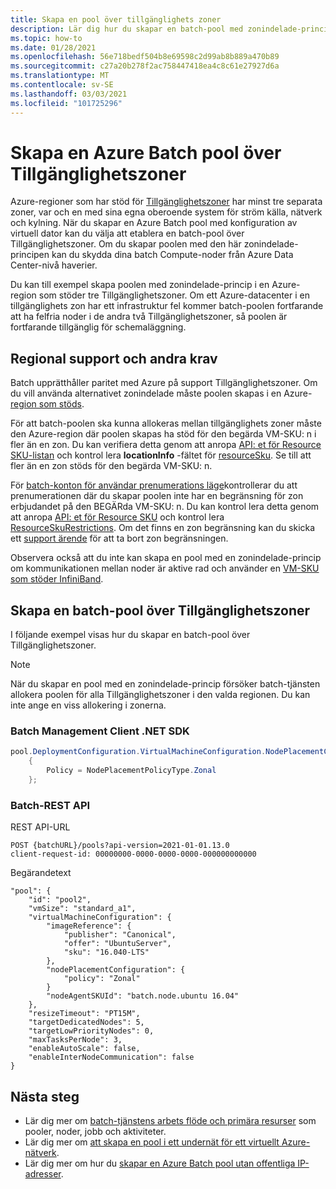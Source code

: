 ```yaml
---
title: Skapa en pool över tillgänglighets zoner
description: Lär dig hur du skapar en batch-pool med zonindelade-princip som skyddar mot fel.
ms.topic: how-to
ms.date: 01/28/2021
ms.openlocfilehash: 56e718bedf504b8e69598c2d99ab8b889a470b89
ms.sourcegitcommit: c27a20b278f2ac758447418ea4c8c61e27927d6a
ms.translationtype: MT
ms.contentlocale: sv-SE
ms.lasthandoff: 03/03/2021
ms.locfileid: "101725296"
---
```

# <a name="create-an-azure-batch-pool-across-availability-zones"></a>Skapa en Azure Batch pool över Tillgänglighetszoner

Azure-regioner som har stöd för [Tillgänglighetszoner](https://azure.microsoft.com/global-infrastructure/availability-zones/) har minst tre separata zoner, var och en med sina egna oberoende system för ström källa, nätverk och kylning. När du skapar en Azure Batch pool med konfiguration av virtuell dator kan du välja att etablera en batch-pool över Tillgänglighetszoner. Om du skapar poolen med den här zonindelade-principen kan du skydda dina batch Compute-noder från Azure Data Center-nivå haverier.

Du kan till exempel skapa poolen med zonindelade-princip i en Azure-region som stöder tre Tillgänglighetszoner. Om ett Azure-datacenter i en tillgänglighets zon har ett infrastruktur fel kommer batch-poolen fortfarande att ha felfria noder i de andra två Tillgänglighetszoner, så poolen är fortfarande tillgänglig för schemaläggning.

## <a name="regional-support-and-other-requirements"></a>Regional support och andra krav

Batch upprätthåller paritet med Azure på support Tillgänglighetszoner. Om du vill använda alternativet zonindelade måste poolen skapas i en Azure- [region som stöds](../availability-zones/az-region.md).

För att batch-poolen ska kunna allokeras mellan tillgänglighets zoner måste den Azure-region där poolen skapas ha stöd för den begärda VM-SKU: n i fler än en zon. Du kan verifiera detta genom att anropa [API: et för Resource SKU-listan](/rest/api/compute/resourceskus/list) och kontrol lera **locationInfo** -fältet för [resourceSku](/rest/api/compute/resourceskus/list#resourcesku). Se till att fler än en zon stöds för den begärda VM-SKU: n.

För [batch-konton för användar prenumerations läge](accounts.md#batch-accounts)kontrollerar du att prenumerationen där du skapar poolen inte har en begränsning för zon erbjudandet på den BEGÄRda VM-SKU: n. Du kan kontrol lera detta genom att anropa [API: et för Resource SKU](/rest/api/compute/resourceskus/list) och kontrol lera [ResourceSkuRestrictions](/rest/api/compute/resourceskus/list#resourceskurestrictions). Om det finns en zon begränsning kan du skicka ett [support ärende](/troubleshoot/azure/general/region-access-request-process) för att ta bort zon begränsningen.

Observera också att du inte kan skapa en pool med en zonindelade-princip om kommunikationen mellan noder är aktive rad och använder en [VM-SKU som stöder InfiniBand](../virtual-machines/workloads/hpc/enable-infiniband.md).

## <a name="create-a-batch-pool-across-availability-zones"></a>Skapa en batch-pool över Tillgänglighetszoner

I följande exempel visas hur du skapar en batch-pool över Tillgänglighetszoner.

> [!NOTE]
> När du skapar en pool med en zonindelade-princip försöker batch-tjänsten allokera poolen för alla Tillgänglighetszoner i den valda regionen. Du kan inte ange en viss allokering i zonerna.

### <a name="batch-management-client-net-sdk"></a>Batch Management Client .NET SDK

```csharp
pool.DeploymentConfiguration.VirtualMachineConfiguration.NodePlacementConfiguration = new NodePlacementConfiguration()
    {
        Policy = NodePlacementPolicyType.Zonal
    };

```

### <a name="batch-rest-api"></a>Batch-REST API

REST API-URL

```
POST {batchURL}/pools?api-version=2021-01-01.13.0
client-request-id: 00000000-0000-0000-0000-000000000000
```

Begärandetext

```
"pool": {
    "id": "pool2",
    "vmSize": "standard_a1",
    "virtualMachineConfiguration": {
        "imageReference": {
            "publisher": "Canonical",
            "offer": "UbuntuServer",
            "sku": "16.040-LTS"
        },
        "nodePlacementConfiguration": {
            "policy": "Zonal"
        }
        "nodeAgentSKUId": "batch.node.ubuntu 16.04"
    },
    "resizeTimeout": "PT15M",
    "targetDedicatedNodes": 5,
    "targetLowPriorityNodes": 0,
    "maxTasksPerNode": 3,
    "enableAutoScale": false,
    "enableInterNodeCommunication": false
}
```

## <a name="next-steps"></a>Nästa steg

- Lär dig mer om [batch-tjänstens arbets flöde och primära resurser](batch-service-workflow-features.md) som pooler, noder, jobb och aktiviteter.
- Lär dig mer om [att skapa en pool i ett undernät för ett virtuellt Azure-nätverk](batch-virtual-network.md).
- Lär dig mer om hur du [skapar en Azure Batch pool utan offentliga IP-adresser](./batch-pool-no-public-ip-address.md).
